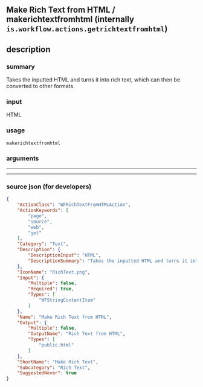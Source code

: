 
## Make Rich Text from HTML / makerichtextfromhtml (internally `is.workflow.actions.getrichtextfromhtml`)


## description

### summary

Takes the inputted HTML and turns it into rich text, which can then be converted to other formats.


### input

HTML


### usage
```
makerichtextfromhtml 
```

### arguments

---



---

### source json (for developers)

```json
{
	"ActionClass": "WFRichTextFromHTMLAction",
	"ActionKeywords": [
		"page",
		"source",
		"web",
		"get"
	],
	"Category": "Text",
	"Description": {
		"DescriptionInput": "HTML",
		"DescriptionSummary": "Takes the inputted HTML and turns it into rich text, which can then be converted to other formats."
	},
	"IconName": "RichText.png",
	"Input": {
		"Multiple": false,
		"Required": true,
		"Types": [
			"WFStringContentItem"
		]
	},
	"Name": "Make Rich Text from HTML",
	"Output": {
		"Multiple": false,
		"OutputName": "Rich Text from HTML",
		"Types": [
			"public.html"
		]
	},
	"ShortName": "Make Rich Text",
	"Subcategory": "Rich Text",
	"SuggestedNever": true
}
```
